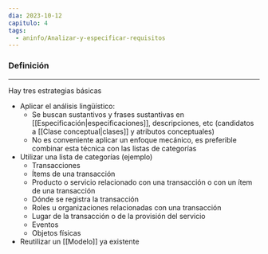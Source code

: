 ```yaml
---
dia: 2023-10-12
capitulo: 4
tags:
  - aninfo/Analizar-y-especificar-requisitos
---
```

### Definición
---
Hay tres estrategias básicas
* Aplicar el análisis lingüístico:
	* Se buscan sustantivos y frases sustantivas en [[Especificación|especificaciones]], descripciones, etc (candidatos a [[Clase conceptual|clases]] y atributos conceptuales)
	* No es conveniente aplicar un enfoque mecánico, es preferible combinar esta técnica con las listas de categorías
* Utilizar una lista de categorías (ejemplo)
	* Transacciones
	* Ítems de una transacción
	* Producto o servicio relacionado con una transacción o con un ítem de una transacción
	* Dónde se registra la transacción
	* Roles u organizaciones relacionadas con una transacción
	* Lugar de la transacción o de la provisión del servicio
	* Eventos
	* Objetos físicas
* Reutilizar un [[Modelo]] ya existente